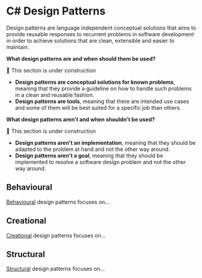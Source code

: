 # C# Design Patterns

Design patterns are language independent conceptual solutions that aims to provide reusable responses to recurrent
problems in software development in order to achieve solutions that are clean, extensible and easier to maintain.

**What design patterns are and when should them be used?**

:construction: This section is under construction
- **Design patterns are conceptual solutions for known problems**, meaning that they provide a guideline on how to
  handle such problems in a clean and reusable fashion.
- **Design patterns are tools**, meaning that there are intended use cases and some of them will be best suited for
  a specific job than others.

**What design patterns aren't and when shouldn't be used?**

:construction: This section is under construction
- **Design patterns aren't an implementation**, meaning that they should be adapted to the problem at hand and not the
  other way around.
- **Design patterns aren't a goal**, meaning that they should be implemented to resolve a software design problem and
  not the other way around.

## Behavioural

[Behavioural][behavioural] design patterns focuses on...

## Creational

[Creational][creational] design patterns focuses on...

## Structural

[Structural][structural] design patterns focuses on...



[behavioural]: ./src/behavioural/
[creational]: ./src/creational/
[structural]: ./src/structural/